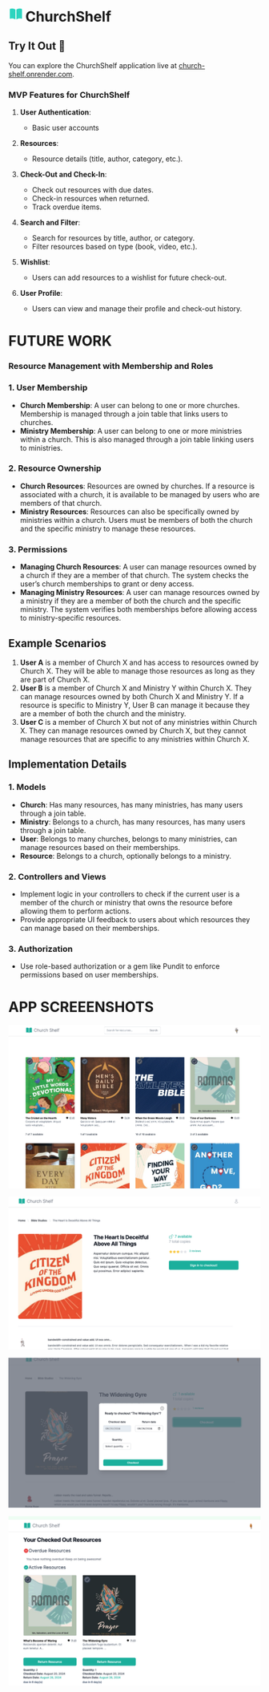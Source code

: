 <svg xmlns="http://www.w3.org/2000/svg" viewBox="0 0 24 24" fill="#2DD4BF" style="height: 30px; display: inline;">
   <path d="M11.25 4.533A9.707 9.707 0 0 0 6 3a9.735 9.735 0 0 0-3.25.555.75.75 0 0 0-.5.707v14.25a.75.75 0 0 0 1 .707A8.237 8.237 0 0 1 6 18.75c1.995 0 3.823.707 5.25 1.886V4.533ZM12.75 20.636A8.214 8.214 0 0 1 18 18.75c.966 0 1.89.166 2.75.47a.75.75 0 0 0 1-.708V4.262a.75.75 0 0 0-.5-.707A9.735 9.735 0 0 0 18 3a9.707 9.707 0 0 0-5.25 1.533v16.103Z" />
</svg>  <h1 style="display: inline; margin-bottom: 10px;">ChurchShelf</h1>

## Try It Out 🎉

You can explore the ChurchShelf application live at [church-shelf.onrender.com](https://church-shelf.onrender.com).

### MVP Features for ChurchShelf

1. **User Authentication**:

   - Basic user accounts

2. **Resources**:

   - Resource details (title, author, category, etc.).

3. **Check-Out and Check-In**:

   - Check out resources with due dates.
   - Check-in resources when returned.
   - Track overdue items.

4. **Search and Filter**:

   - Search for resources by title, author, or category.
   - Filter resources based on type (book, video, etc.).

5. **Wishlist**:

   - Users can add resources to a wishlist for future check-out.

6. **User Profile**:
   - Users can view and manage their profile and check-out history.

# FUTURE WORK

### Resource Management with Membership and Roles

### 1. User Membership

- **Church Membership**: A user can belong to one or more churches. Membership is managed through a join table that links users to churches.
- **Ministry Membership**: A user can belong to one or more ministries within a church. This is also managed through a join table linking users to ministries.

### 2. Resource Ownership

- **Church Resources**: Resources are owned by churches. If a resource is associated with a church, it is available to be managed by users who are members of that church.
- **Ministry Resources**: Resources can also be specifically owned by ministries within a church. Users must be members of both the church and the specific ministry to manage these resources.

### 3. Permissions

- **Managing Church Resources**: A user can manage resources owned by a church if they are a member of that church. The system checks the user’s church memberships to grant or deny access.
- **Managing Ministry Resources**: A user can manage resources owned by a ministry if they are a member of both the church and the specific ministry. The system verifies both memberships before allowing access to ministry-specific resources.

## Example Scenarios

1. **User A** is a member of Church X and has access to resources owned by Church X. They will be able to manage those resources as long as they are part of Church X.
2. **User B** is a member of Church X and Ministry Y within Church X. They can manage resources owned by both Church X and Ministry Y. If a resource is specific to Ministry Y, User B can manage it because they are a member of both the church and the ministry.
3. **User C** is a member of Church X but not of any ministries within Church X. They can manage resources owned by Church X, but they cannot manage resources that are specific to any ministries within Church X.

## Implementation Details

### 1. Models

- **Church**: Has many resources, has many ministries, has many users through a join table.
- **Ministry**: Belongs to a church, has many resources, has many users through a join table.
- **User**: Belongs to many churches, belongs to many ministries, can manage resources based on their memberships.
- **Resource**: Belongs to a church, optionally belongs to a ministry.

### 2. Controllers and Views

- Implement logic in your controllers to check if the current user is a member of the church or ministry that owns the resource before allowing them to perform actions.
- Provide appropriate UI feedback to users about which resources they can manage based on their memberships.

### 3. Authorization

- Use role-based authorization or a gem like Pundit to enforce permissions based on user memberships.

# APP SCREEENSHOTS

![home](images/home.png)

![resource](images/resource.png)

![checkout_action](images/checkout_action.png)

![checkout](images/checkout.png)
